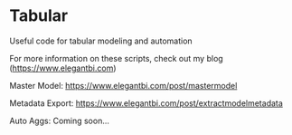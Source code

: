 # Tabular
Useful code for tabular modeling and automation

For more information on these scripts, check out my blog (https://www.elegantbi.com)

Master Model: https://www.elegantbi.com/post/mastermodel

Metadata Export: https://www.elegantbi.com/post/extractmodelmetadata

Auto Aggs: Coming soon...
